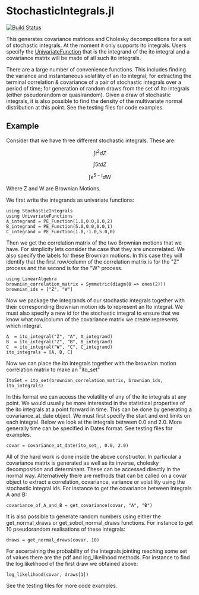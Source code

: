 # StochasticIntegrals.jl

[![Build Status](https://travis-ci.com/s-baumann/StochasticIntegrals.jl.svg?branch=master)](https://travis-ci.org/s-baumann/StochasticIntegrals.jl)

This generates covariance matrices and Cholesky decompositions for a set of stochastic integrals.
At the moment it only supports Ito integrals. Users specify the [UnivariateFunction](https://github.com/s-baumann/UnivariateFunctions.jl) that is the integrand of the ito integral and a covariance matrix will be made of all such Ito integrals.

There are a large number of convenience functions. This includes finding the variance and instantaneous volatility of an ito integral; for extracting the terminal correlation & covariance of a pair of stochastic integrals over a period of time; for generation of random draws from the set of Ito integrals (either pseudorandom or quasirandom). Given a draw of stochastic integrals, it is also possible to find the density of the multivariate normal distribution at this point. See the testing files for code examples.

## Example

Consider that we have three different stochastic integrals. These are:

$$ \int t^2 dZ $$

$$ \int 5t dZ $$

$$ \int e^{5 - t} dW $$

Where Z and W are Brownian Motions.

We first write the integrands as univariate functions:
```
using StochasticIntegrals
using UnivariateFunctions
A_integrand = PE_Function(1.0,0.0,0.0,2)
B_integrand = PE_Function(5.0,0.0,0.0,1)
C_integrand = PE_Function(1.0,-1.0,5.0,0)
```
Then we get the correlation matrix of the two Brownian motions that we have. For simplicity
lets consider the case that they are uncorrelated. We also specify the labels for these
Brownian motions. In this case they will identify that the first row/column of the correlation
matrix is for the "Z" process and the second is for the "W" process.
```
using LinearAlgebra
brownian_correlation_matrix = Symmetric(diagm(0 => ones(2)))
brownian_ids = ["Z", "W"]
```
Now we package the integrands of our stochastic integrals together with their corresponding
Brownian motion ids to represent an Ito integral. We must also specify a new id for the stochastic
integral to ensure that we know what row/column of the covariance matrix we create represents which
integral.
```
A  = ito_integral("Z", "A", A_integrand)
B  = ito_integral("Z", "B", B_integrand)
C  = ito_integral("W", "C", C_integrand)
ito_integrals = [A, B, C]
```
Now we can place the ito integrals together with the brownian motion correlation matrix to make an "ito_set"
```
ItoSet = ito_set(brownian_correlation_matrix, brownian_ids, ito_integrals)
```
In this format we can access the volatility of any of the ito integrals at any point. We would usually be more
interested in the statistical properties of the ito integrals at a point forward in time. This can be done by
generating a covariance_at_date object. We must first specify the start and end limits on each integral. Below we
look at the integrals  between 0.0 and 2.0. More generally time can be specified in Dates format. See testing
files for examples.
```
covar = covariance_at_date(ito_set_, 0.0, 2.0)
```
All of the hard work is done inside the above constructor. In particular a covariance matrix is generated as
well as its inverse, cholesky decomposition and determinant. These can be accessed directly in the normal way.
Alternatively there are methods that can be called on a covar object to extract a correlation, covariance, variance or volatility using the stochastic integral ids. For instance to get the covariance between integrals A and B:
```
covariance_of_A_and_B = get_covariance(covar, "A", "B")
```
It is also possible to generate random numbers using either the get_normal_draws or get_sobol_normal_draws functions. For instance to get 10 pseudorandom realisations of these integrals:
```
draws = get_normal_draws(covar, 10)
```
For ascertaining the probability of the
integrals jointing reaching some set of values there are the pdf and log_likelihood methods. For instance
to find the log likelihood of the first draw we obtained above:
```
log_likelihood(covar, draws[1])
```
See the testing files for more code examples.

